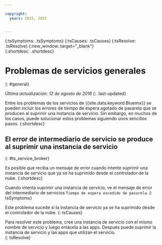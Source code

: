 ```yaml
---

copyright:
  years: 2015, 2015


---
```



{:tsSymptoms: .tsSymptoms}
{:tsCauses: .tsCauses}
{:tsResolve: .tsResolve}
{:new_window: target="_blank"}  
{:shortdesc: .shortdesc}


# Problemas de servicios generales
{: #general}

*Última actualización: 12 de agosto de 2016*
{: .last-updated}

Entre los problemas de los servicios de {{site.data.keyword.Bluemix}}
se pueden incluir los errores de tiempo de espera agotado de pasarela que se producen al suprimir
una instancia de servicio. Sin embargo, en muchos de los casos, puede solucionar estos problemas siguiendo unos sencillos pasos.
{:shortdesc}

## El error de intermediario de servicio se produce al suprimir una instancia de servicio
{: #ts_service_broker}

Es posible que reciba un mensaje de error cuando intente suprimir una instancia de servicio que ya se ha suprimido desde el controlador de la nube.
{:shortdesc}


Cuando intenta suprimir una instancia de servicio, ve el mensaje de error del intermediario de servicios `Tiempo de espera excedido de pasarela`.
{: tsSymptoms}


Este problema sucede si la instancia de servicio ya se ha suprimido desde el controlador de la nube.
{: tsCauses}


Para resolver este problema, cree una instancia de servicio con el mismo nombre de servicio y luego enlácela a las apps. Después puede suprimir la instancia de servicio y las apps que utilizan el servicio.   
{: tsResolve}
